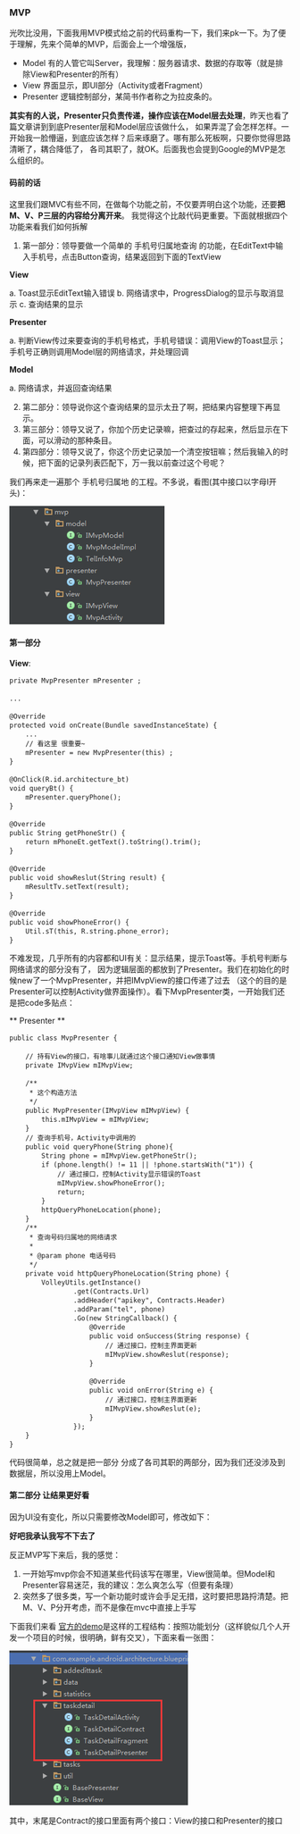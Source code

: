<h3 id=mvp> MVP </h3>

光吹比没用，下面我用MVP模式给之前的代码重构一下，我们来pk一下。为了便于理解，先来个简单的MVP，后面会上一个增强版，

- Model 有的人管它叫Server，我理解：服务器请求、数据的存取等（就是排除View和Presenter的所有）
- View 界面显示，即UI部分（Activity或者Fragment）
- Presenter 逻辑控制部分，某简书作者称之为拉皮条的。

**其实有的人说，Presenter只负责传递，操作应该在Model层去处理**，昨天也看了篇文章讲到到底Presenter层和Model层应该做什么，
如果弄混了会怎样怎样。一开始我一脸懵逼，到底应该怎样？后来琢磨了。哪有那么死板啊，只要你觉得思路清晰了，耦合降低了，
各司其职了，就OK。后面我也会提到Google的MVP是怎么组织的。

#### 码前的话

这里我们跟MVC有些不同，在做每个功能之前，不仅要弄明白这个功能，还要**把M、V、P三层的内容给分离开来**。
我觉得这个比敲代码更重要。下面就根据四个功能来看我们如何拆解

1. 第一部分：领导要做一个简单的 手机号归属地查询 的功能，在EditText中输入手机号，点击Button查询，结果返回到下面的TextView

**View**

a. Toast显示EditText输入错误
b. 网络请求中，ProgressDialog的显示与取消显示
c. 查询结果的显示

**Presenter**

a. 判断View传过来要查询的手机号格式，手机号错误：调用View的Toast显示；手机号正确则调用Model层的网络请求，并处理回调

**Model**

a. 网络请求，并返回查询结果

2. 第二部分：领导说你这个查询结果的显示太丑了啊，把结果内容整理下再显示。
3. 第三部分：领导又说了，你加个历史记录嘛，把查过的存起来，然后显示在下面，可以滑动的那种条目。
4. 第四部分：领导又说了，你这个历史记录加一个清空按钮嘛；然后我输入的时候，把下面的记录列表匹配下，万一我以前查过这个号呢？






我们再来走一遍那个 手机号归属地 的工程。不多说，看图(其中接口以字母I开头)：

![mvp_mine](https://raw.githubusercontent.com/mBigFlower/ArchitectureLearning/master/img/mvp_mine.png)

#### 第一部分

**View**:

    private MvpPresenter mPresenter ;

    ...

    @Override
    protected void onCreate(Bundle savedInstanceState) {
        ...
        // 看这里 很重要~
        mPresenter = new MvpPresenter(this) ;
    }

    @OnClick(R.id.architecture_bt)
    void queryBt() {
        mPresenter.queryPhone();
    }

    @Override
    public String getPhoneStr() {
        return mPhoneEt.getText().toString().trim();
    }

    @Override
    public void showReslut(String result) {
        mResultTv.setText(result);
    }

    @Override
    public void showPhoneError() {
        Util.sT(this, R.string.phone_error);
    }

不难发现，几乎所有的内容都和UI有关：显示结果，提示Toast等。手机号判断与网络请求的部分没有了，
因为逻辑层面的都放到了Presenter。我们在初始化的时候new了一个MvpPresenter，并把IMvpView的接口传递了过去
（这个的目的是Presenter可以控制Activity做界面操作）。看下MvpPresenter类，一开始我们还是把code多贴点：

** Presenter **

    public class MvpPresenter {

        // 持有View的接口，有啥事儿就通过这个接口通知View做事情
        private IMvpView mIMvpView;

        /**
         * 这个构造方法
         */
        public MvpPresenter(IMvpView mIMvpView) {
            this.mIMvpView = mIMvpView;
        }
        // 查询手机号，Activity中调用的
        public void queryPhone(String phone){
            String phone = mIMvpView.getPhoneStr();
            if (phone.length() != 11 || !phone.startsWith("1")) {
                // 通过接口，控制Activity显示错误的Toast
                mIMvpView.showPhoneError();
                return;
            }
            httpQueryPhoneLocation(phone);
        }
        /**
         * 查询号码归属地的网络请求
         *
         * @param phone 电话号码
         */
        private void httpQueryPhoneLocation(String phone) {
            VolleyUtils.getInstance()
                    .get(Contracts.Url)
                    .addHeader("apikey", Contracts.Header)
                    .addParam("tel", phone)
                    .Go(new StringCallback() {
                        @Override
                        public void onSuccess(String response) {
                            // 通过接口，控制主界面更新
                            mIMvpView.showReslut(response);
                        }

                        @Override
                        public void onError(String e) {
                            // 通过接口，控制主界面更新
                            mIMvpView.showReslut(e);
                        }
                    });
        }
    }

代码很简单，总之就是把一部分 分成了各司其职的两部分，因为我们还没涉及到数据层，所以没用上Model。

#### 第二部分 让结果更好看

因为UI没有变化，所以只需要修改Model即可，修改如下：

**好吧我承认我写不下去了**

反正MVP写下来后，我的感觉：

1. 一开始写mvp你会不知道某些代码该写在哪里，View很简单。但Model和Presenter容易迷茫，我的建议：怎么爽怎么写（但要有条理）
2. 突然多了很多类，写一个新功能时或许会手足无措，这时要把思路捋清楚。把M、V、P分开考虑，而不是像在mvc中直接上手写




下面我们来看 [官方的demo]()是这样的工程结构：按照功能划分（这样貌似几个人开发一个项目的时候，很明确，鲜有交叉），下面来看一张图：

![](https://raw.githubusercontent.com/mBigFlower/ArchitectureLearning/master/img/mvp_google.png)

其中，末尾是Contract的接口里面有两个接口：View的接口和Presenter的接口
